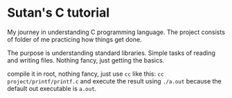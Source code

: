 # Sutan's C tutorial

My journey in understanding C programming language. The project consists of folder of me practicing how things get done.

The purpose is understanding standard libraries. Simple tasks of reading and writing files. Nothing fancy, just getting the basics.

compile it in root, nothing fancy, just use ```cc``` like this: ```cc 
project/printf/printf.c``` and execute the result using ```./a.out``` because the default out executable is ```a.out```.
